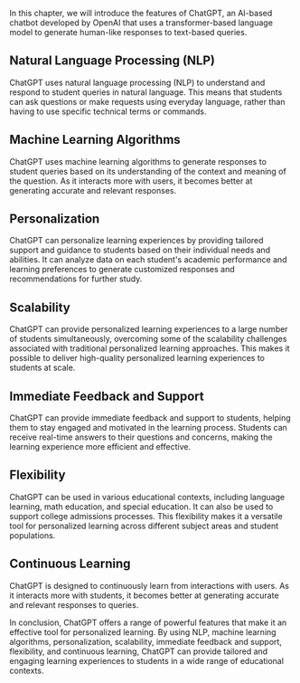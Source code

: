
In this chapter, we will introduce the features of ChatGPT, an AI-based chatbot developed by OpenAI that uses a transformer-based language model to generate human-like responses to text-based queries.

Natural Language Processing (NLP)
---------------------------------

ChatGPT uses natural language processing (NLP) to understand and respond to student queries in natural language. This means that students can ask questions or make requests using everyday language, rather than having to use specific technical terms or commands.

Machine Learning Algorithms
---------------------------

ChatGPT uses machine learning algorithms to generate responses to student queries based on its understanding of the context and meaning of the question. As it interacts more with users, it becomes better at generating accurate and relevant responses.

Personalization
---------------

ChatGPT can personalize learning experiences by providing tailored support and guidance to students based on their individual needs and abilities. It can analyze data on each student's academic performance and learning preferences to generate customized responses and recommendations for further study.

Scalability
-----------

ChatGPT can provide personalized learning experiences to a large number of students simultaneously, overcoming some of the scalability challenges associated with traditional personalized learning approaches. This makes it possible to deliver high-quality personalized learning experiences to students at scale.

Immediate Feedback and Support
------------------------------

ChatGPT can provide immediate feedback and support to students, helping them to stay engaged and motivated in the learning process. Students can receive real-time answers to their questions and concerns, making the learning experience more efficient and effective.

Flexibility
-----------

ChatGPT can be used in various educational contexts, including language learning, math education, and special education. It can also be used to support college admissions processes. This flexibility makes it a versatile tool for personalized learning across different subject areas and student populations.

Continuous Learning
-------------------

ChatGPT is designed to continuously learn from interactions with users. As it interacts more with students, it becomes better at generating accurate and relevant responses to queries.

In conclusion, ChatGPT offers a range of powerful features that make it an effective tool for personalized learning. By using NLP, machine learning algorithms, personalization, scalability, immediate feedback and support, flexibility, and continuous learning, ChatGPT can provide tailored and engaging learning experiences to students in a wide range of educational contexts.
